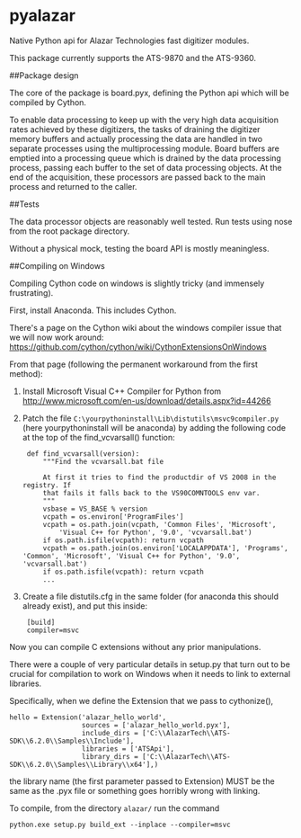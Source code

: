 # pyalazar

Native Python api for Alazar Technologies fast digitizer modules.

This package currently supports the ATS-9870 and the ATS-9360.

##Package design

The core of the package is board.pyx, defining the Python api which will be compiled by Cython.

To enable data processing to keep up with the very high data acquisition rates achieved by these digitizers, the tasks of draining the digitizer memory buffers and actually processing the data are handled in two separate processes using the multiprocessing module.  Board buffers are emptied into a processing queue which is drained by the data processing process, passing each buffer to the set of data processing objects.  At the end of the acquisition, these processors are passed back to the main process and returned to the caller.

##Tests

The data processor objects are reasonably well tested.  Run tests using nose from the root package directory.

Without a physical mock, testing the board API is mostly meaningless.

##Compiling on Windows

Compiling Cython code on windows is slightly tricky (and immensely frustrating).

First, install Anaconda.  This includes Cython.

There's a page on the Cython wiki about the windows compiler issue that we will now work around:
https://github.com/cython/cython/wiki/CythonExtensionsOnWindows

From that page (following the permanent workaround from the first method):

1. Install Microsoft Visual C++ Compiler for Python from http://www.microsoft.com/en-us/download/details.aspx?id=44266

2. Patch the file `C:\yourpythoninstall\Lib\distutils\msvc9compiler.py` (here yourpythoninstall will be anaconda) by adding the following code at the top of the find_vcvarsall() function:

        def find_vcvarsall(version):
            """Find the vcvarsall.bat file

            At first it tries to find the productdir of VS 2008 in the registry. If
            that fails it falls back to the VS90COMNTOOLS env var.
            """
            vsbase = VS_BASE % version
            vcpath = os.environ['ProgramFiles']
            vcpath = os.path.join(vcpath, 'Common Files', 'Microsoft',
                'Visual C++ for Python', '9.0', 'vcvarsall.bat')
            if os.path.isfile(vcpath): return vcpath
            vcpath = os.path.join(os.environ['LOCALAPPDATA'], 'Programs', 'Common', 'Microsoft', 'Visual C++ for Python', '9.0', 'vcvarsall.bat')
            if os.path.isfile(vcpath): return vcpath
            ...

3. Create a file distutils.cfg in the same folder (for anaconda this should already exist), and put this inside:

        [build]
        compiler=msvc

Now you can compile C extensions without any prior manipulations.

There were a couple of very particular details in setup.py that turn out to be crucial for compilation to work on Windows when it needs to link to external libraries.

Specifically, when we define the Extension that we pass to cythonize(),

    hello = Extension('alazar_hello_world',
                      sources = ['alazar_hello_world.pyx'],
                      include_dirs = ['C:\\AlazarTech\\ATS-SDK\\6.2.0\\Samples\\Include'],
                      libraries = ['ATSApi'],
                      library_dirs = ['C:\\AlazarTech\\ATS-SDK\\6.2.0\\Samples\\Library\\x64'],)

the library name (the first parameter passed to Extension) MUST be the same as the .pyx file or something goes horribly wrong with linking.

To compile, from the directory ```alazar/``` run the command

```python.exe setup.py build_ext --inplace --compiler=msvc```